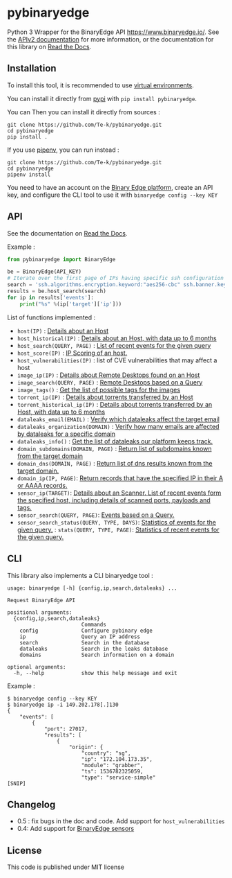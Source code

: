 # pybinaryedge

Python 3 Wrapper for the BinaryEdge API https://www.binaryedge.io/. See the [APIv2 documentation](https://docs.binaryedge.io/api-v2/) for more information, or the documentation for this library on [Read the Docs](https://pybinaryedge.readthedocs.io/en/latest/index.html).

## Installation

To install this tool, it is recommended to use [virtual environments](https://docs.python.org/3/tutorial/venv.html).

You can install it directly from [pypi](https://pypi.org/) with `pip install pybinaryedge`.

You can Then you can install it directly from sources :
```
git clone https://github.com/Te-k/pybinaryedge.git
cd pybinaryedge
pip install .
```

If you use [pipenv](https://pipenv.readthedocs.io/en/latest/), you can run instead :
```
git clone https://github.com/Te-k/pybinaryedge.git
cd pybinaryedge
pipenv install
```

You need to have an account on the [Binary Edge platform](https://www.binaryedge.io/), create an API key, and configure the CLI tool to use it with `binaryedge config --key KEY`

## API

See the documentation on [Read the Docs](https://pybinaryedge.readthedocs.io/en/latest/index.html).

Example :
```python
from pybinaryedge import BinaryEdge

be = BinaryEdge(API_KEY)
# Iterate over the first page of IPs having specific ssh configuration
search = 'ssh.algorithms.encryption.keyword:"aes256-cbc" ssh.banner.keyword:"SSH-2.0-OpenSSH_LeadSec"'
results = be.host_search(search)
for ip in results['events']:
    print("%s" %(ip['target']['ip']))
```

List of functions implemented :
* `host(IP)` : [Details about an Host](https://docs.binaryedge.io/api-v2/#v2queryiptarget)
* `host_historical(IP)` : [Details about an Host, with data up to 6 months](https://docs.binaryedge.io/api-v2/#v2queryiphistoricaltarget)
* `host_search(QUERY, PAGE)` : [List of recent events for the given query](https://docs.binaryedge.io/api-v2/#v2querysearch)
* `host_score(IP)` : [IP Scoring of an host.](https://docs.binaryedge.io/api-v2/#v2queryscoreiptarget)
* `host_vulnerabilities(IP)` : list of CVE vulnerabilities that may affect a host
* `image_ip(IP)` : [Details about Remote Desktops found on an Host](https://docs.binaryedge.io/api-v2/#v2queryimageipip)
* `image_search(QUERY, PAGE)` : [Remote Desktops based on a Query](https://docs.binaryedge.io/api-v2/#v2queryimagesearch)
* `image_tags()` : [Get the list of possible tags for the images](https://docs.binaryedge.io/api-v2/#v2queryimagetags)
* `torrent_ip(IP)` : [Details about torrents transferred by an Host](https://docs.binaryedge.io/api-v2/#v2querytorrentiptarget)
* `torrent_historical_ip(IP)` : [Details about torrents transferred by an Host, with data up to 6 months](https://docs.binaryedge.io/api-v2/#v2querytorrenthistoricaltarget)
* `dataleaks_email(EMAIL)` : [Verify which dataleaks affect the target email](https://docs.binaryedge.io/api-v2/#v2querydataleaksemailemail)
* `dataleaks_organization(DOMAIN)` : [Verify how many emails are affected by dataleaks for a specific domain](https://docs.binaryedge.io/api-v2/#v2querydataleaksorganizationdomain)
* `dataleaks_info()` : [Get the list of dataleaks our platform keeps track.](https://docs.binaryedge.io/api-v2/#v2querydataleaksinfo)
* `domain_subdomains(DOMAIN, PAGE)` : [Return list of subdomains known from the target domain](https://docs.binaryedge.io/api-v2/#v2querydomainssubdomaintarget)
* `domain_dns(DOMAIN, PAGE)` : [Return list of dns results known from the target domain.](https://docs.binaryedge.io/api-v2/#v2querydomainsdnstarget)
* `domain_ip(IP, PAGE)`: [Return records that have the specified IP in their A or AAAA records.](https://docs.binaryedge.io/api-v2/#v2querydomainsiptarget)
* `sensor_ip(TARGET)`: [Details about an Scanner. List of recent events form the specified host, including details of scanned ports, payloads and tags.](https://docs.binaryedge.io/api-v2/#v2querysensorsiptarget)
* `sensor_search(QUERY, PAGE)`: [Events based on a Query.](https://docs.binaryedge.io/api-v2/#v2querysensorssearch)
* `sensor_search_status(QUERY, TYPE, DAYS)`: [Statistics of events for the given query.](https://docs.binaryedge.io/api-v2/#v2querysensorssearchstats)
: `stats(QUERY, TYPE, PAGE)`: [Statistics of recent events for the given query.](https://docs.binaryedge.io/api-v2/#v2querysearchstats)

## CLI

This library also implements a CLI binaryedge tool :
```
usage: binaryedge [-h] {config,ip,search,dataleaks} ...

Request BinaryEdge API

positional arguments:
  {config,ip,search,dataleaks}
                        Commands
    config              Configure pybinary edge
    ip                  Query an IP address
    search              Search in the database
    dataleaks           Search in the leaks database
    domains             Search information on a domain

optional arguments:
  -h, --help            show this help message and exit
```

Example :
```
$ binaryedge config --key KEY
$ binaryedge ip -i 149.202.178[.]130
{
    "events": [
        {
            "port": 27017,
            "results": [
                {
                    "origin": {
                        "country": "sg",
                        "ip": "172.104.173.35",
                        "module": "grabber",
                        "ts": 1536782325059,
                        "type": "service-simple"
[SNIP]
```

## Changelog

* 0.5 : fix bugs in the doc and code. Add support for `host_vulnerabilities`
* 0.4: Add support for [BinaryEdge sensors](https://docs.binaryedge.io/api-v2/#v2querysensorsiptarget)

## License

This code is published under MIT license
